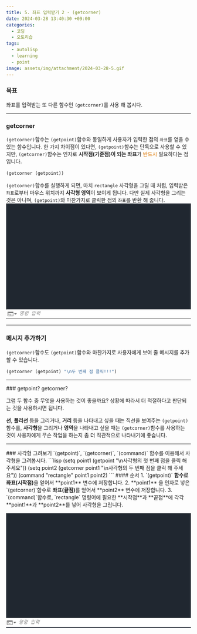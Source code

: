 ```yaml
---
title: 5. 좌표 입력받기 2 - (getcorner)
date: 2024-03-28 13:40:30 +09:00
categories:
  - 코딩
  - 오토리습
tags:
  - autolisp
  - learning
  - point
image: assets/img/attachment/2024-03-28-5.gif
---
```

### 목표
좌표를 입력받는 또 다른 함수인 `(getcorner)`를 사용 해 봅시다.

<hr>

### getcorner
`(getcorner)`함수는 `(getpoint)`함수와 동일하게 사용자가 입력한 점의 `좌표`를 얻을 수 있는 함수입니다. 한 가지 차이점이 있다면, `(getpoint)`함수는 단독으로 사용할 수 있지만, `(getcorner)`함수는 인자로 **시작점(기준점)이 되는 좌표**가 <font color="#de7802">반드시</font> 필요하다는 점입니다.
```lisp
(getcorner (getpoint))
```
`(getcorner)`함수를 실행하게 되면, 마치 `rectangle` 사각형을 그릴 때 처럼, 입력받은 `좌표`로부터 마우스 위치까지 **사각형 영역**이 보이게 됩니다. 다만 실제 사각형을 그리는 것은 아니며, `(getpoint)`와 마찬가지로 클릭한 점의 `좌표`를 반환 해 줍니다.
![](assets/img/attachment/2024-03-28-5-1.gif)


<hr>

### 메시지 추가하기
`(getcorner)`함수도 `(getpoint)`함수와 마찬가지로 사용자에게 보여 줄 메시지를 추가할 수 있습니다.
```lisp
(getcorner (getpoint) "\n두 번째 점 클릭!!!")
```

<hr>
### getpoint? getcorner?

그럼 두 함수 중 무엇을 사용하는 것이 좋을까요?
상황에 따라서 더 적절하다고 판단되는 것을 사용하시면 됩니다.

**선**, **폴리선** 등을 그리거나, **거리** 등을 나타내고 싶을 때는 직선을 보여주는 `(getpoint)`함수를,
**사각형**을 그리거나 **영역**을 나타내고 싶을 때는 `(getcorner)`함수를 사용하는 것이
사용자에게 무슨 작업을 하는지 좀 더 직관적으로 나타내기에 좋습니다.


<hr>
### 사각형 그려보기
`(getpoint)`, `(getcorner)`, `(command)` 함수를 이용해서 사각형을 그려봅시다.
```lisp
(setq point1 (getpoint "\n사각형의 첫 번째 점을 클릭 해 주세요"))
(setq point2 (getcorner point1 "\n사각형의 두 번째 점을 클릭 해 주세요"))
(command "rectangle" point1 point2)
```
#### 순서
1. `(getpoint)` <strong>함수로 좌표(시작점)</strong>을 얻어서 **point1** 변수에 저장합니다.
2. **point1** 을 인자로 넣은 `(getcorner)`함수로 <strong>좌표(끝점)</strong>를 얻어서 **point2** 변수에 저장합니다.
3. `(command)`함수로, `rectangle` 명령어에 필요한 **시작점**과 **끝점**에 각각 **point1**과 **point2**를 넣어 사각형을 그립니다.

![](assets/img/attachment/2024-03-28-5.gif)